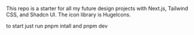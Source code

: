 This repo is a starter for all my future design projects with Next.js, Tailwind CSS, and Shadcn UI. The icon library is HugeIcons.

to start just run pnpm intall and pnpm dev

